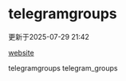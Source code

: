 # telegramgroups
更新于2025-07-29 21:42

[website](https://allgroups.github.io/telegramgroups/)

telegramgroups
telegram_groups
